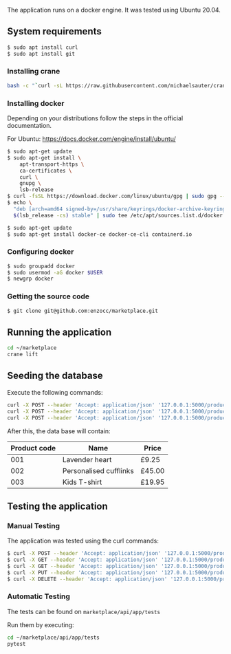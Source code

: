 The application runs on a docker engine. It was tested using Ubuntu 20.04.

## System requirements
```bash
$ sudo apt install curl
$ sudo apt install git
```
### Installing crane
```bash
bash -c "`curl -sL https://raw.githubusercontent.com/michaelsauter/crane/v2.11.0/download.sh`" && chmod +x crane && sudo mv crane /usr/local/bin/crane
```
### Installing docker
Depending on your distributions follow the steps in the official documentation.

For Ubuntu: https://docs.docker.com/engine/install/ubuntu/
```bash
$ sudo apt-get update
$ sudo apt-get install \
    apt-transport-https \
    ca-certificates \
    curl \
    gnupg \
    lsb-release
$ curl -fsSL https://download.docker.com/linux/ubuntu/gpg | sudo gpg --dearmor -o /usr/share/keyrings/docker-archive-keyring.gpg
$ echo \
  "deb [arch=amd64 signed-by=/usr/share/keyrings/docker-archive-keyring.gpg] https://download.docker.com/linux/ubuntu \
  $(lsb_release -cs) stable" | sudo tee /etc/apt/sources.list.d/docker.list > /dev/null

$ sudo apt-get update
$ sudo apt-get install docker-ce docker-ce-cli containerd.io
```
### Configuring docker
```bash
$ sudo groupadd docker
$ sudo usermod -aG docker $USER
$ newgrp docker
```

### Getting the source code
```bash
$ git clone git@github.com:enzocc/marketplace.git
```

## Running the application
```bash
cd ~/marketplace
crane lift
```

## Seeding the database
Execute the following commands:

```bash
curl -X POST --header 'Accept: application/json' '127.0.0.1:5000/product' -d '{"name":"Lavender heart", "price": 9.25}'
curl -X POST --header 'Accept: application/json' '127.0.0.1:5000/product' -d '{"name":"Personalised cufflinks", "price": 45.00}'
curl -X POST --header 'Accept: application/json' '127.0.0.1:5000/product' -d '{"name":"Kids T-shirt", "price": 19.95}'
```

After this, the data base will contain:

| Product code  | Name  |  Price |
|---|---|---|
|  001 |  Lavender heart | £9.25  |
|  002 |  Personalised cufflinks | £45.00  |
|  003 |  Kids T-shirt | £19.95 |

## Testing the application
### Manual Testing
The application was tested using the curl commands:
```bash
$ curl -X POST --header 'Accept: application/json' '127.0.0.1:5000/product' -d '{"name":"PRODUCT_NAME", "price": PRODUCT_PRICE}'
$ curl -X GET --header 'Accept: application/json' '127.0.0.1:5000/products'
$ curl -X GET --header 'Accept: application/json' '127.0.0.1:5000/product/{product_id}'
$ curl -X PUT --header 'Accept: application/json' '127.0.0.1:5000/product/{product_id}' -d '{"price": NEW_PRICE, "name": "NEW_NAME"}'
$ curl -X DELETE --header 'Accept: application/json' '127.0.0.1:5000/product/{product_id}
```


### Automatic Testing
The tests can be found on `marketplace/api/app/tests`

Run them by executing:
``` bash
cd ~/marketplace/api/app/tests
pytest
```
